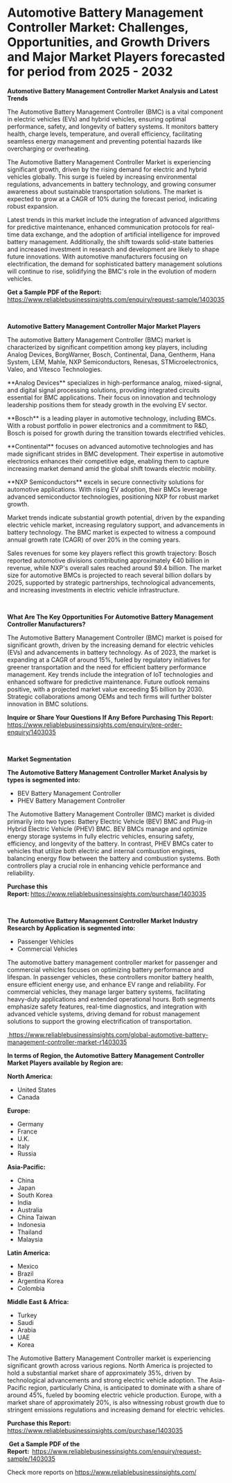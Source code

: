 <p><h1>Automotive Battery Management Controller Market: Challenges, Opportunities, and Growth Drivers and Major Market Players forecasted for period from 2025 - 2032</h1></p><p><strong>Automotive Battery Management Controller Market Analysis and Latest Trends</strong></p>
<p><p>The Automotive Battery Management Controller (BMC) is a vital component in electric vehicles (EVs) and hybrid vehicles, ensuring optimal performance, safety, and longevity of battery systems. It monitors battery health, charge levels, temperature, and overall efficiency, facilitating seamless energy management and preventing potential hazards like overcharging or overheating.</p><p>The Automotive Battery Management Controller Market is experiencing significant growth, driven by the rising demand for electric and hybrid vehicles globally. This surge is fueled by increasing environmental regulations, advancements in battery technology, and growing consumer awareness about sustainable transportation solutions. The market is expected to grow at a CAGR of 10% during the forecast period, indicating robust expansion.</p><p>Latest trends in this market include the integration of advanced algorithms for predictive maintenance, enhanced communication protocols for real-time data exchange, and the adoption of artificial intelligence for improved battery management. Additionally, the shift towards solid-state batteries and increased investment in research and development are likely to shape future innovations. With automotive manufacturers focusing on electrification, the demand for sophisticated battery management solutions will continue to rise, solidifying the BMC's role in the evolution of modern vehicles.</p></p>
<p><strong>Get a Sample PDF of the Report:&nbsp;</strong> <a href="https://www.reliablebusinessinsights.com/enquiry/request-sample/1403035?utm_campaign=63&utm_medium=2&utm_source=Github&utm_content=ia&utm_term=28022025&utm_id=automotive-battery-management-controller">https://www.reliablebusinessinsights.com/enquiry/request-sample/1403035</a></p>
<p>&nbsp;</p>
<p><strong>Automotive Battery Management Controller Major Market Players</strong></p>
<p><p>The automotive Battery Management Controller (BMC) market is characterized by significant competition among key players, including Analog Devices, BorgWarner, Bosch, Continental, Dana, Gentherm, Hana System, LEM, Mahle, NXP Semiconductors, Renesas, STMicroelectronics, Valeo, and Vitesco Technologies.</p><p>**Analog Devices** specializes in high-performance analog, mixed-signal, and digital signal processing solutions, providing integrated circuits essential for BMC applications. Their focus on innovation and technology leadership positions them for steady growth in the evolving EV sector.</p><p>**Bosch** is a leading player in automotive technology, including BMCs. With a robust portfolio in power electronics and a commitment to R&D, Bosch is poised for growth during the transition towards electrified vehicles.</p><p>**Continental** focuses on advanced automotive technologies and has made significant strides in BMC development. Their expertise in automotive electronics enhances their competitive edge, enabling them to capture increasing market demand amid the global shift towards electric mobility.</p><p>**NXP Semiconductors** excels in secure connectivity solutions for automotive applications. With rising EV adoption, their BMCs leverage advanced semiconductor technologies, positioning NXP for robust market growth.</p><p>Market trends indicate substantial growth potential, driven by the expanding electric vehicle market, increasing regulatory support, and advancements in battery technology. The BMC market is expected to witness a compound annual growth rate (CAGR) of over 20% in the coming years.</p><p>Sales revenues for some key players reflect this growth trajectory: Bosch reported automotive divisions contributing approximately €40 billion in revenue, while NXP's overall sales reached around $9.4 billion. The market size for automotive BMCs is projected to reach several billion dollars by 2025, supported by strategic partnerships, technological advancements, and increasing investments in electric vehicle infrastructure.</p></p>
<p>&nbsp;</p>
<p><strong>What Are The Key Opportunities For Automotive Battery Management Controller Manufacturers?</strong></p>
<p><p>The Automotive Battery Management Controller (BMC) market is poised for significant growth, driven by the increasing demand for electric vehicles (EVs) and advancements in battery technology. As of 2023, the market is expanding at a CAGR of around 15%, fueled by regulatory initiatives for greener transportation and the need for efficient battery performance management. Key trends include the integration of IoT technologies and enhanced software for predictive maintenance. Future outlook remains positive, with a projected market value exceeding $5 billion by 2030. Strategic collaborations among OEMs and tech firms will further bolster innovation in BMC solutions.</p></p>
<p><strong>Inquire or Share Your Questions If Any Before Purchasing This Report:</strong> <a href="https://www.reliablebusinessinsights.com/enquiry/pre-order-enquiry/1403035?utm_campaign=63&utm_medium=2&utm_source=Github&utm_content=ia&utm_term=28022025&utm_id=automotive-battery-management-controller">https://www.reliablebusinessinsights.com/enquiry/pre-order-enquiry/1403035</a></p>
<p>&nbsp;</p>
<p><strong>Market Segmentation</strong></p>
<p><strong>The Automotive Battery Management Controller Market Analysis by types is segmented into:</strong></p>
<p><ul><li>BEV Battery Management Controller</li><li>PHEV Battery Management Controller</li></ul></p>
<p><p>The Automotive Battery Management Controller (BMC) market is divided primarily into two types: Battery Electric Vehicle (BEV) BMC and Plug-in Hybrid Electric Vehicle (PHEV) BMC. BEV BMCs manage and optimize energy storage systems in fully electric vehicles, ensuring safety, efficiency, and longevity of the battery. In contrast, PHEV BMCs cater to vehicles that utilize both electric and internal combustion engines, balancing energy flow between the battery and combustion systems. Both controllers play a crucial role in enhancing vehicle performance and reliability.</p></p>
<p><strong>Purchase this Report:&nbsp;</strong><a href="https://www.reliablebusinessinsights.com/purchase/1403035?utm_campaign=63&utm_medium=2&utm_source=Github&utm_content=ia&utm_term=28022025&utm_id=automotive-battery-management-controller">https://www.reliablebusinessinsights.com/purchase/1403035</a></p>
<p>&nbsp;</p>
<p><strong>The Automotive Battery Management Controller Market Industry Research by Application is segmented into:</strong></p>
<p><ul><li>Passenger Vehicles</li><li>Commercial Vehicles</li></ul></p>
<p><p>The automotive battery management controller market for passenger and commercial vehicles focuses on optimizing battery performance and lifespan. In passenger vehicles, these controllers monitor battery health, ensure efficient energy use, and enhance EV range and reliability. For commercial vehicles, they manage larger battery systems, facilitating heavy-duty applications and extended operational hours. Both segments emphasize safety features, real-time diagnostics, and integration with advanced vehicle systems, driving demand for robust management solutions to support the growing electrification of transportation.</p></p>
<p><a href="https://www.reliablebusinessinsights.com/global-automotive-battery-management-controller-market-r1403035?utm_campaign=63&utm_medium=2&utm_source=Github&utm_content=ia&utm_term=28022025&utm_id=automotive-battery-management-controller">&nbsp;https://www.reliablebusinessinsights.com/global-automotive-battery-management-controller-market-r1403035</a></p>
<p><strong>In terms of Region, the Automotive Battery Management Controller Market Players available by Region are:</strong></p>
<p>
    <p> <strong> North America: </strong>
        <ul>
            <li>United States</li>
            <li>Canada</li>
        </ul>
        </p> 
    <p> <strong> Europe: </strong>
        <ul>
            <li>Germany</li>
            <li>France</li>
            <li>U.K.</li>
            <li>Italy</li>
            <li>Russia</li>
        </ul>
        </p> 
    <p> <strong> Asia-Pacific: </strong>
        <ul>
            <li>China</li>
            <li>Japan</li>
            <li>South Korea</li>
            <li>India</li>
            <li>Australia</li>
            <li>China Taiwan</li>
            <li>Indonesia</li>
            <li>Thailand</li>
            <li>Malaysia</li>
        </ul>
        </p> 
    <p> <strong> Latin America: </strong>
        <ul>
            <li>Mexico</li>
            <li>Brazil</li>
            <li>Argentina Korea</li>
            <li>Colombia</li>
        </ul>
        </p> 
    <p> <strong> Middle East & Africa: </strong>
        <ul>
            <li>Turkey</li>
            <li>Saudi</li>
            <li>Arabia</li>
            <li>UAE</li>
            <li>Korea</li>
        </ul>
    </p>
    </p>
<p><p>The Automotive Battery Management Controller market is experiencing significant growth across various regions. North America is projected to hold a substantial market share of approximately 35%, driven by technological advancements and strong electric vehicle adoption. The Asia-Pacific region, particularly China, is anticipated to dominate with a share of around 45%, fueled by booming electric vehicle production. Europe, with a market share of approximately 20%, is also witnessing robust growth due to stringent emissions regulations and increasing demand for electric vehicles.</p></p>
<p><strong>Purchase this Report: </strong><a href="https://www.reliablebusinessinsights.com/purchase/1403035?utm_campaign=63&utm_medium=2&utm_source=Github&utm_content=ia&utm_term=28022025&utm_id=automotive-battery-management-controller">https://www.reliablebusinessinsights.com/purchase/1403035</a></p>
<p>&nbsp;<strong>Get a Sample PDF of the Report:&nbsp;&nbsp;</strong><a href="https://www.reliablebusinessinsights.com/enquiry/request-sample/1403035?utm_campaign=63&utm_medium=2&utm_source=Github&utm_content=ia&utm_term=28022025&utm_id=automotive-battery-management-controller">https://www.reliablebusinessinsights.com/enquiry/request-sample/1403035</a></p>
<p><strong></strong></p>
<p>Check more reports on <a href="https://www.reliablebusinessinsights.com/?utm_campaign=63&utm_medium=2&utm_source=Github&utm_content=ia&utm_term=28022025&utm_id=automotive-battery-management-controller">https://www.reliablebusinessinsights.com/</a></p>